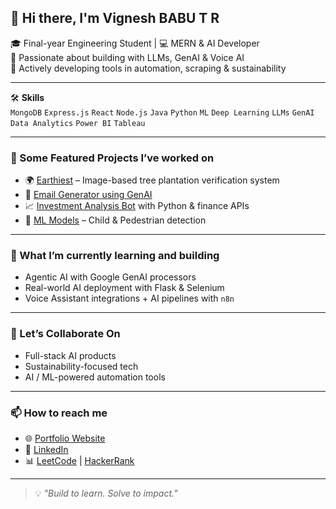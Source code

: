 ## 👋 Hi there, I'm Vignesh BABU T R

🎓 Final-year Engineering Student | 💻 MERN & AI Developer  
🧠 Passionate about building with LLMs, GenAI & Voice AI  
🌱 Actively developing tools in automation, scraping & sustainability  

---

🛠️ **Skills**  
`MongoDB` `Express.js` `React` `Node.js` `Java` `Python` `ML` `Deep Learning` `LLMs` `GenAI`  `Data Analytics` `Power BI` `Tableau`

---

### 🚀 Some Featured Projects I’ve worked on
- 🌍 [Earthiest](https://github.com/VICKY-0017/Earthiest) – Image-based tree plantation verification system  
- 🤖 [Email Generator using GenAI](https://github.com/VICKY-0017/Email_generator-GenAI--main)  
- 📈 [Investment Analysis Bot](https://github.com/VICKY-0017/Invesment_Analysis_Bot) with Python & finance APIs  
- 🚸 [ML Models](https://github.com/VICKY-0017/Pedestrian_Detection_ML_Model) – Child & Pedestrian detection

---

### 🌱 What I’m currently learning and building
- Agentic AI with Google GenAI processors  
- Real-world AI deployment with Flask & Selenium  
- Voice Assistant integrations + AI pipelines with `n8n`

---

### 🤝 Let’s Collaborate On
- Full-stack AI products  
- Sustainability-focused tech  
- AI / ML-powered automation tools

---

### 📫 How to reach me
- 🌐 [Portfolio Website](https://portfolio-yj8s.onrender.com)  
- 💼 [LinkedIn](https://linkedin.com/in/vignesh-babu-t-r-880880250)  
- 📊 [LeetCode](https://leetcode.com/u/vicky_3110) | [HackerRank](https://www.hackerrank.com/profile/t_r_vignesh17)

---

> 💡 *"Build to learn. Solve to impact."*

<!--
**VICKY-0017/VICKY-0017** is a ✨ _special_ ✨ repository because its `README.md` (this file) appears on your GitHub profile.
-->
